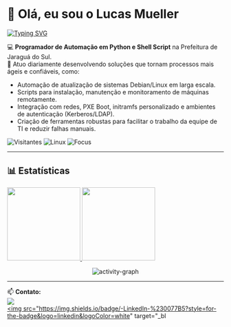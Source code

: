 # 👋 Olá, eu sou o Lucas Mueller  

[![Typing SVG](https://readme-typing-svg.herokuapp.com?duration=3500&pause=800&center=true&vCenter=true&multiline=true&width=700&height=70&lines=Automação+em+Python+%2B+Shell;Debian%2FLinux%2C+PXE%2C+Kerberos%2C+LDAP%2C+initramfs)](https://git.io/typing-svg)

💻 **Programador de Automação em Python e Shell Script** na Prefeitura de Jaraguá do Sul.  
🚀 Atuo diariamente desenvolvendo soluções que tornam processos mais ágeis e confiáveis, como:  
- Automação de atualização de sistemas Debian/Linux em larga escala.  
- Scripts para instalação, manutenção e monitoramento de máquinas remotamente.  
- Integração com redes, PXE Boot, initramfs personalizado e ambientes de autenticação (Kerberos/LDAP).  
- Criação de ferramentas robustas para facilitar o trabalho da equipe de TI e reduzir falhas manuais.  

<p align="left">
  <img alt="Visitantes" src="https://komarev.com/ghpvc/?username=LucasMueller134&style=for-the-badge">
  <img alt="Linux" src="https://img.shields.io/badge/Linux-Debian-informational?style=for-the-badge&logo=debian">
  <img alt="Focus" src="https://img.shields.io/badge/Focus-Automação-success?style=for-the-badge">
</p>

---

## 📊 Estatísticas
<div>
  <a href="https://github.com/LucasMueller134">
    <img height="170em" src="https://github-readme-stats.vercel.app/api?username=LucasMueller134&show_icons=true&theme=dracula&include_all_commits=true&count_private=true"/>
    <img height="170em" src="https://github-readme-stats.vercel.app/api/top-langs/?username=LucasMueller134&layout=compact&langs_count=7&theme=dracula"/>
  </a>
</div>

<!-- Activity Graph -->
<p align="center">
  <img src="https://github-readme-activity-graph.vercel.app/graph?username=LucasMueller134&theme=dracula&hide_border=true&area=true" alt="activity-graph">
</p>

---

📫 **Contato:**  
<a href="mailto:lucas134cell@gmail.com"><img src="https://img.shields.io/badge/-Gmail-%23333?style=for-the-badge&logo=gmail&logoColor=white" target="_blank"></a>  
<a href="https://www.linkedin.com/in/lucas-mueller-ab1b1624a" target="_blank"><img src="https://img.shields.io/badge/-LinkedIn-%230077B5?style=for-the-badge&logo=linkedin&logoColor=white" target="_bl
